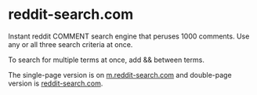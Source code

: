 # reddit-search.com
Instant reddit COMMENT search engine that peruses 1000 comments. Use any or all three search criteria at once. 

To search for multiple terms at once, add && between terms. 

The single-page version is on [m.reddit-search.com](http://m.reddit-search.com) and double-page version is [reddit-search.com](http://reddit-search.com).